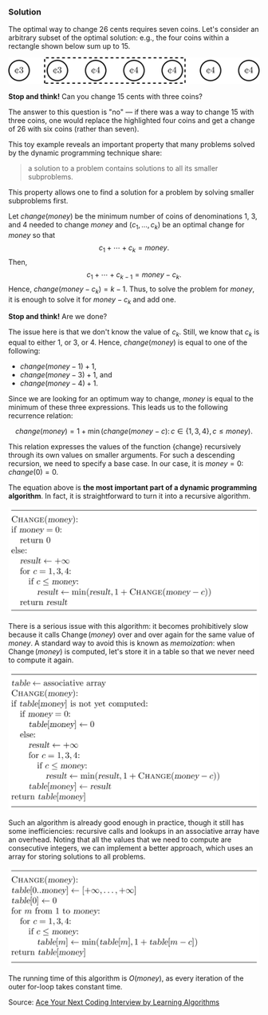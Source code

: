 
### Solution

The optimal way to change $26$ cents requires seven coins. Let's consider
an arbitrary subset of the optimal solution: e.g., the four coins within
a rectangle shown below sum up to $15$.

<img src="../../images/money_change_dp_1.png">


**Stop and think!** Can you change $15$ cents with three coins?

The answer to this question is "no" — 
if there was a way to change $15$ with three coins, 
one would replace the highlighted four coins and get a change of 
$26$ with six coins (rather than seven).

This toy example reveals an important property that many problems 
solved by the dynamic programming technique share:

> a solution to a problem contains solutions to all its smaller subproblems.

This property allows one to find a solution for a problem by solving smaller 
subproblems first.

Let ${change}({money})$ be the minimum number of coins of 
denominations $1$, $3$, and $4$ needed to change ${money}$
and $(c_1,\dotsc,c_k)$ be an optimal change for ${money}$ so that
$$c_1+\dotsb+c_k= {money}.$$
Then, 
$$c_1+\dotsb+c_{k-1}= {money}-c_k.$$
Hence, ${change}({money}-c_k)=k-1$.
Thus, to solve the problem for ${money}$, it is
enough to solve it for ${money}-c_k$ and add one.


**Stop and think!** Are we done?

The issue here is that we don't know the value of $c_k$. Still,
we know that $c_k$ is equal to either $1$, or $3$, or $4$. Hence, ${change}({money})$ is equal to one of the following:

 * ${change}({money}-1)+1$,
 * ${change}({money}-3)+1$, and
 * ${change}({money}-4)+1$.

Since we are looking for an optimum way to change,
${money}$ is equal to the minimum of these three expressions.
This leads us to the following recurrence relation:

$${change}({money})=1+\min({change}({money}-c) \colon c \in \{1, 3, 4\}, c \le {money}).$$

This relation expresses the values of the function {change} recursively through its own values on smaller arguments. For such a descending recursion, we need to specify a base case. In our case,
it is ${money}=0$: ${change}(0)=0$.

The equation
above
is **the most important part of a dynamic programming algorithm**. In fact,
it is straightforward to turn it into a recursive algorithm.

<img src="../../images/money_change_dp_2.png">

There is a serious issue with this algorithm:
it becomes prohibitively slow because it calls
$\operatorname{Change}({money})$ over and over again for the
same value of $money$.
A standard way to avoid this is known as *memoization*: 
when $\operatorname{Change}({money})$ is computed, let's store it in a table
so that we never need to compute it again.

<img src="../../images/money_change_dp_3.png">

Such an algorithm is already good enough in practice, though it still has some inefficiencies: recursive calls and lookups in an associative array
have an overhead. Noting that all the values that we need to compute are consecutive integers, we can implement a better approach, which uses an array for storing solutions to all problems.

<img src="../../images/money_change_dp_4.png">

The running time of this algorithm is $O(money)$, as every 
iteration of the outer for-loop takes constant time.

Source:
[Ace Your Next Coding Interview by Learning Algorithms](https://bit.ly/acecogniterra)

